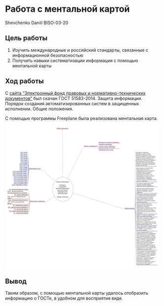 # Работа с ментальной картой
Shevchenko Daniil BISO-03-20

## Цель работы

1.  Изучить международные и российский стандарты, связанные с
    информационной безопасностью
2.  Получить навыки систематизации информации с помощью ментальной карты

## Ход работы

С [сайта “Электронный фонд правовых и нормативно-технических
документов”](https://docs.cntd.ru/document/1200108858) был скачан ГОСТ
51583-2014. Защита информации. Порядок создания автоматизированных
систем в защищенных исполнении. Общие положения.

С помощью программы Freeplane была реализована ментальная карта.

![](./Map.jpg)

## Вывод

Таким образом, с помощью ментальной карты удалось отобразить информацию
о ГОСТе, в удобном для восприятия виде.
